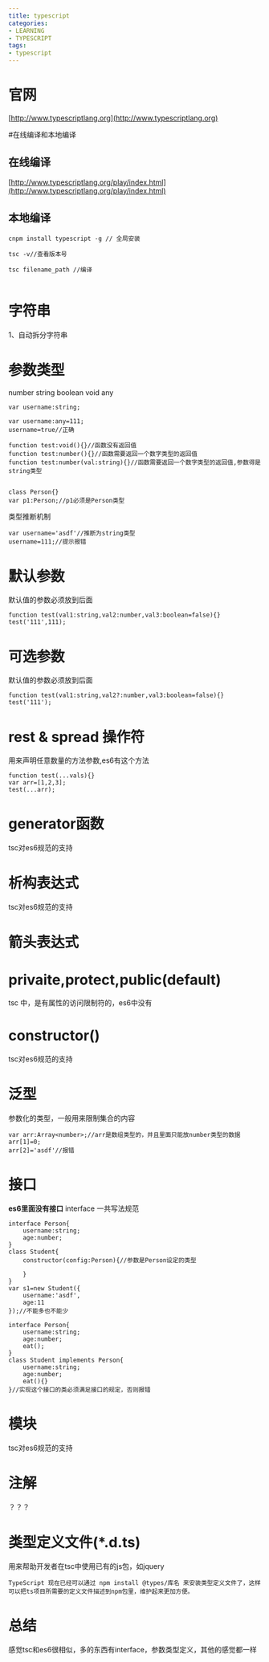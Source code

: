 ```yaml
---
title: typescript
categories: 
- LEARNING
- TYPESCRIPT
tags:
- typescript
---
```


# 官网
[http://www.typescriptlang.org](http://www.typescriptlang.org)

#在线编译和本地编译

## 在线编译
[http://www.typescriptlang.org/play/index.html](http://www.typescriptlang.org/play/index.html)
## 本地编译
```
cnpm install typescript -g // 全局安装

tsc -v//查看版本号

tsc filename_path //编译


```


# 字符串
1、自动拆分字符串


# 参数类型

number
string
boolean
void
any

```
var username:string;

var username:any=111;
username=true//正确

function test:void(){}//函数没有返回值
function test:number(){}//函数需要返回一个数字类型的返回值
function test:number(val:string){}//函数需要返回一个数字类型的返回值,参数得是string类型


class Person{}
var p1:Person;//p1必须是Person类型
```

类型推断机制
```
var username='asdf'//推断为string类型
username=111;//提示报错
```

# 默认参数
默认值的参数必须放到后面
```
function test(val1:string,val2:number,val3:boolean=false){}
test('111',111);
```
# 可选参数
默认值的参数必须放到后面
```
function test(val1:string,val2?:number,val3:boolean=false){}
test('111');
```

# rest & spread 操作符
用来声明任意数量的方法参数,es6有这个方法
```
function test(...vals){}
var arr=[1,2,3];
test(...arr);
```

# generator函数
tsc对es6规范的支持

# 析构表达式
tsc对es6规范的支持

# 箭头表达式





# privaite,protect,public(default)
tsc 中，是有属性的访问限制符的，es6中没有

# constructor()
tsc对es6规范的支持

# 泛型
参数化的类型，一般用来限制集合的内容
```
var arr:Array<number>;//arr是数组类型的，并且里面只能放number类型的数据
arr[1]=0;
arr[2]='asdf'//报错
```

# 接口
**es6里面没有接口**
interface
一共写法规范
```
interface Person{
    username:string;
    age:number;
}
class Student{
    constructor(config:Person){//参数是Person设定的类型

    }
}
var s1=new Student({
    username:'asdf',
    age:11
});//不能多也不能少
```

```
interface Person{
    username:string;
    age:number;
    eat();
}
class Student implements Person{
    username:string;
    age:number;
    eat(){}
}//实现这个接口的类必须满足接口的规定，否则报错

```

# 模块
tsc对es6规范的支持


# 注解
？？？

# 类型定义文件(*.d.ts)
用来帮助开发者在tsc中使用已有的js包，如jquery

```
TypeScript 现在已经可以通过 npm install @types/库名 来安装类型定义文件了，这样可以把ts项目所需要的定义文件描述到npm包里，维护起来更加方便。
```

# 总结
感觉tsc和es6很相似，多的东西有interface，参数类型定义，其他的感觉都一样


